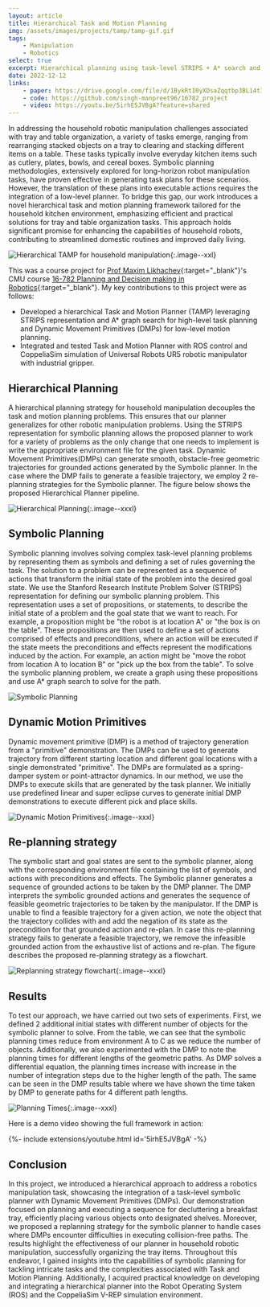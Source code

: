 ```yaml
---
layout: article
title: Hierarchical Task and Motion Planning
img: /assets/images/projects/tamp/tamp-gif.gif
tags: 
    - Manipulation
    - Robotics
select: true
excerpt: Hierarchical planning using task-level STRIPS + A* search and execution with DMPs for household robotic manipulation. 
date: 2022-12-12
links:
    - paper: https://drive.google.com/file/d/1BykRtI0yXDsaZqqtbp3BL14tILfzWnWC/view?usp=share_link
    - code: https://github.com/singh-manpreet96/16782_project
    - video: https://youtu.be/5irhE5JVBgA?feature=shared
---
```


In addressing the household robotic manipulation challenges associated with tray and table organization, a variety of tasks emerge, ranging from rearranging stacked objects on a tray to clearing and stacking different items on a table. These tasks typically involve everyday kitchen items such as cutlery, plates, bowls, and cereal boxes. Symbolic planning methodologies, extensively explored for long-horizon robot manipulation tasks, have proven effective in generating task plans for these scenarios. However, the translation of these plans into executable actions requires the integration of a low-level planner. To bridge this gap, our work introduces a novel hierarchical task and motion planning framework tailored for the household kitchen environment, emphasizing efficient and practical solutions for tray and table organization tasks. This approach holds significant promise for enhancing the capabilities of household robots, contributing to streamlined domestic routines and improved daily living.

![Hierarchical TAMP for household manipulation](/assets/images/projects/tamp/tamp-vrep.jpg?style=centerme){:.image--xxl}

This was a course project for [Prof Maxim Likhachev](https://www.ri.cmu.edu/ri-faculty/maxim-likhachev/){:target="\_blank"}'s CMU course [16-782 Planning and Decision making in Robotics](https://www.cs.cmu.edu/~maxim/classes/robotplanning_grad/){:target="\_blank"}. My key contributions to this project were as follows:
- Developed a hierarchical Task and Motion Planner (TAMP) leveraging STRIPS representation and A* graph search for high-level task planning and Dynamic Movement Primitives (DMPs) for low-level motion planning.
- Integrated and tested Task and Motion Planner with ROS control and CoppeliaSim simulation of Universal Robots UR5 robotic manipulator with industrial gripper.

## Hierarchical Planning
A hierarchical planning strategy for household manipulation decouples the task and motion planning problems. This ensures that our planner generalizes for other robotic manipulation problems. Using the STRIPS representation for symbolic planning allows the proposed planner to work for a variety of problems as the only change that one needs to implement is write the appropriate environment file for the given task. Dynamic Movement Primitives(DMPs) can generate smooth, obstacle-free geometric trajectories for grounded actions generated by the Symbolic planner. In the case where the DMP fails to generate a feasible trajectory, we employ 2 re-planning strategies for the Symbolic planner. The figure below shows the proposed Hierarchical Planner pipeline.

![Hierarchical Planning](/assets/images/projects/tamp/hierarchical.png?style=centerme){:.image--xxxl}

## Symbolic Planning
Symbolic planning involves solving complex task-level planning problems by representing them as symbols and defining a set of rules governing the task. The solution to a problem can be represented as a sequence of actions that transform the initial state of the problem into the desired goal state. We use the Stanford Research Institute Problem Solver (STRIPS) representation for defining our symbolic planning problem. This representation uses a set of propositions, or statements, to describe the initial state of a problem and the goal state that we want to reach. For example, a proposition might be "the robot is at location A" or "the box is on the table". These propositions are then used to define a set of actions comprised of effects and preconditions, where an action will be executed if the state meets the preconditions and effects represent the modifications induced by the action. For example, an action might be "move the robot from location A to location B" or "pick up the box from the table". To solve the symbolic planning problem, we create a graph using these propositions and use A* graph search to solve for the path.

![Symbolic Planning](/assets/images/projects/tamp/symbolic.png?style=centerme)

## Dynamic Motion Primitives
Dynamic movement primitive (DMP) is a method of trajectory generation from a "primitive" demonstration. The DMPs can be used to generate trajectory from different starting location and different goal locations with a single demonstrated "primitive". The DMPs are formulated as a spring- damper system or point-attractor dynamics. In our method, we use the DMPs to execute skills that are generated by the task planner. We initially use predefined linear and super eclipse curves to generate initial DMP demonstrations to execute different pick and place skills.

![Dynamic Motion Primitives](/assets/images/projects/tamp/dmp.png?style=centerme){:.image--xxxl}

## Re-planning strategy
The symbolic start and goal states are sent to the symbolic planner, along with the corresponding environment file containing the list of symbols, and actions with preconditions and effects. The Symbolic planner generates a sequence of grounded actions to be taken by the DMP planner. The DMP interprets the symbolic grounded actions and generates the sequence of feasible geometric trajectories to be taken by the manipulator. If the DMP is unable to find a feasible trajectory for a given action, we note the object that the trajectory collides with and add the negation of its state as the precondition for that grounded action and re-plan. In case this re-planning strategy fails to generate a feasible trajectory, we remove the infeasible grounded action from the exhaustive list of actions and re-plan. The figure describes the proposed re-planning strategy as a flowchart.

![Replanning strategy flowchart](/assets/images/projects/tamp/replan.png?style=centerme){:.image--xxxl}

## Results
To test our approach, we have carried out two sets of experiments. First, we defined 2 additional initial states with different number of objects for the symbolic planner to solve. From the table, we can see that the symbolic planning times reduce from environment A to C as we reduce the number of objects. Additionally, we also experimented with the DMP to note the planning times for different lengths of the geometric paths. As DMP solves a differential equation, the planning times increase with increase in the number of integration steps due to the higher length of the path. The same can be seen in the DMP results table where we have shown the time taken by DMP to generate paths for 4 different path lengths. 

![Planning Times](/assets/images/projects/tamp/results.png?style=centerme){:.image--xxxl}

Here is a demo video showing the full framework in action:

<div>{%- include extensions/youtube.html id='5irhE5JVBgA' -%}</div>

## Conclusion
In this project, we introduced a hierarchical approach to address a robotics manipulation task, showcasing the integration of a task-level symbolic planner with Dynamic Movement Primitives (DMPs). Our demonstration focused on planning and executing a sequence for decluttering a breakfast tray, efficiently placing various objects onto designated shelves. Moreover, we proposed a replanning strategy for the symbolic planner to handle cases where DMPs encounter difficulties in executing collision-free paths. The results highlight the effectiveness of our planner in household robotic manipulation, successfully organizing the tray items. Throughout this endeavor, I gained insights into the capabilities of symbolic planning for tackling intricate tasks and the complexities associated with Task and Motion Planning. Additionally, I acquired practical knowledge on developing and integrating a hierarchical planner into the Robot Operating System (ROS) and the CoppeliaSim V-REP simulation environment.